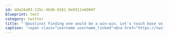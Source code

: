 ```yaml
---
id: dda24a03-135c-4bdb-8161-9e9311e6004f
blueprint: text
category: twitter
title: "'@austinxt Finding one would be a win-win. Let's touch base on this next week."
caption: '<span class="username username_linked">@<a href="https://twitter.com/austinxt" title="Zenia Austin">austinxt</a></span> Finding one would be a win-win. Let''s touch base on this next week.'
---
```

